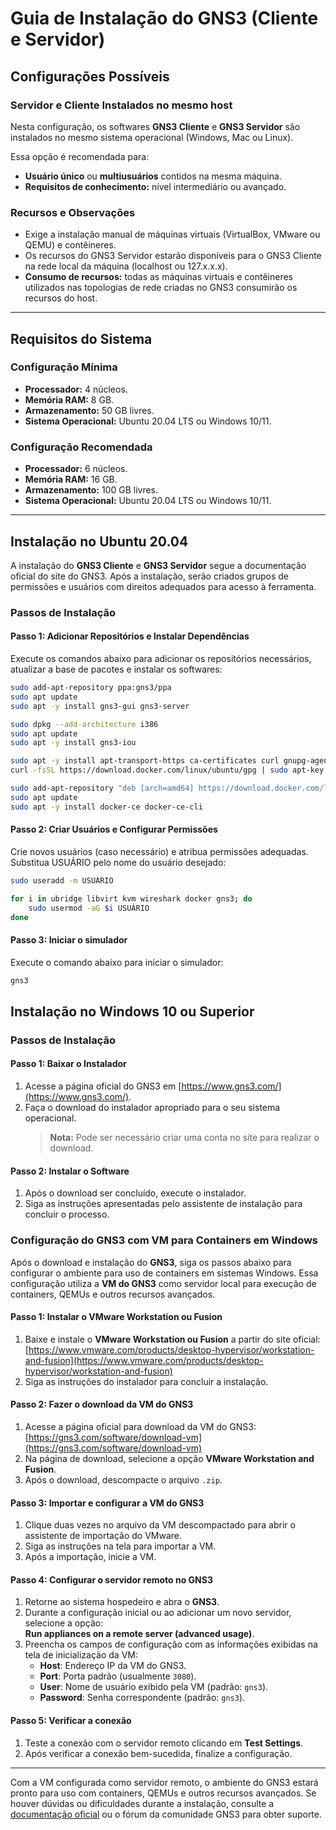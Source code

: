 # Guia de Instalação do GNS3 (Cliente e Servidor)

## Configurações Possíveis

### Servidor e Cliente Instalados no mesmo host
Nesta configuração, os softwares **GNS3 Cliente** e **GNS3 Servidor** são instalados no mesmo sistema operacional (Windows, Mac ou Linux).

Essa opção é recomendada para:
- **Usuário único** ou **multiusuários** contidos na mesma máquina.
- **Requisitos de conhecimento:** nível intermediário ou avançado.

### Recursos e Observações
- Exige a instalação manual de máquinas virtuais (VirtualBox, VMware ou QEMU) e contêineres.
- Os recursos do GNS3 Servidor estarão disponíveis para o GNS3 Cliente na rede local da máquina (localhost ou 127.x.x.x).
- **Consumo de recursos:** todas as máquinas virtuais e contêineres utilizados nas topologias de rede criadas no GNS3 consumirão os recursos do host.

---

## Requisitos do Sistema

### Configuração Mínima
- **Processador:** 4 núcleos.
- **Memória RAM:** 8 GB.
- **Armazenamento:** 50 GB livres.
- **Sistema Operacional:** Ubuntu 20.04 LTS ou Windows 10/11.

### Configuração Recomendada
- **Processador:** 6 núcleos.
- **Memória RAM:** 16 GB.
- **Armazenamento:** 100 GB livres.
- **Sistema Operacional:** Ubuntu 20.04 LTS ou Windows 10/11.

---

## Instalação no Ubuntu 20.04

A instalação do **GNS3 Cliente** e **GNS3 Servidor** segue a documentação oficial do site do GNS3. Após a instalação, serão criados grupos de permissões e usuários com direitos adequados para acesso à ferramenta.

### Passos de Instalação

#### **Passo 1: Adicionar Repositórios e Instalar Dependências**
Execute os comandos abaixo para adicionar os repositórios necessários, atualizar a base de pacotes e instalar os softwares:

```bash
sudo add-apt-repository ppa:gns3/ppa
sudo apt update
sudo apt -y install gns3-gui gns3-server

sudo dpkg --add-architecture i386
sudo apt update
sudo apt -y install gns3-iou

sudo apt -y install apt-transport-https ca-certificates curl gnupg-agent software-properties-common
curl -fsSL https://download.docker.com/linux/ubuntu/gpg | sudo apt-key add -

sudo add-apt-repository "deb [arch=amd64] https://download.docker.com/linux/ubuntu focal stable"
sudo apt update
sudo apt -y install docker-ce docker-ce-cli
```

#### **Passo 2: Criar Usuários e Configurar Permissões**
Crie novos usuários (caso necessário) e atribua permissões adequadas. Substitua USUÁRIO pelo nome do usuário desejado:

```bash
sudo useradd -m USUÁRIO

for i in ubridge libvirt kvm wireshark docker gns3; do
    sudo usermod -aG $i USUÁRIO
done
```

#### **Passo 3: Iniciar o simulador**
Execute o comando abaixo para iniciar o simulador:

```bash
gns3
```

## Instalação no Windows 10 ou Superior

### Passos de Instalação

#### **Passo 1: Baixar o Instalador**
1. Acesse a página oficial do GNS3 em [https://www.gns3.com/](https://www.gns3.com/).
2. Faça o download do instalador apropriado para o seu sistema operacional.  
   > **Nota:** Pode ser necessário criar uma conta no site para realizar o download.

#### **Passo 2: Instalar o Software**
1. Após o download ser concluído, execute o instalador.
2. Siga as instruções apresentadas pelo assistente de instalação para concluir o processo.

### Configuração do GNS3 com VM para Containers em Windows

Após o download e instalação do **GNS3**, siga os passos abaixo para configurar o ambiente para uso de containers em sistemas Windows. Essa configuração utiliza a **VM do GNS3** como servidor local para execução de containers, QEMUs e outros recursos avançados.

#### **Passo 1: Instalar o VMware Workstation ou Fusion**
1. Baixe e instale o **VMware Workstation ou Fusion** a partir do site oficial:  
   [https://www.vmware.com/products/desktop-hypervisor/workstation-and-fusion](https://www.vmware.com/products/desktop-hypervisor/workstation-and-fusion)
2. Siga as instruções do instalador para concluir a instalação.

#### **Passo 2: Fazer o download da VM do GNS3**
1. Acesse a página oficial para download da VM do GNS3:  
   [https://gns3.com/software/download-vm](https://gns3.com/software/download-vm)
2. Na página de download, selecione a opção **VMware Workstation and Fusion**.
3. Após o download, descompacte o arquivo `.zip`.

#### **Passo 3: Importar e configurar a VM do GNS3**
1. Clique duas vezes no arquivo da VM descompactado para abrir o assistente de importação do VMware.
2. Siga as instruções na tela para importar a VM.
3. Após a importação, inicie a VM.

#### **Passo 4: Configurar o servidor remoto no GNS3**
1. Retorne ao sistema hospedeiro e abra o **GNS3**.
2. Durante a configuração inicial ou ao adicionar um novo servidor, selecione a opção:  
   **Run appliances on a remote server (advanced usage)**.
3. Preencha os campos de configuração com as informações exibidas na tela de inicialização da VM:
   - **Host**: Endereço IP da VM do GNS3.
   - **Port**: Porta padrão (usualmente `3080`).
   - **User**: Nome de usuário exibido pela VM (padrão: `gns3`).
   - **Password**: Senha correspondente (padrão: `gns3`).

#### **Passo 5: Verificar a conexão**
1. Teste a conexão com o servidor remoto clicando em **Test Settings**.
2. Após verificar a conexão bem-sucedida, finalize a configuração.

---

Com a VM configurada como servidor remoto, o ambiente do GNS3 estará pronto para uso com containers, QEMUs e outros recursos avançados.
Se houver dúvidas ou dificuldades durante a instalação, consulte a [documentação oficial](https://docs.gns3.com/) ou o fórum da comunidade GNS3 para obter suporte.
